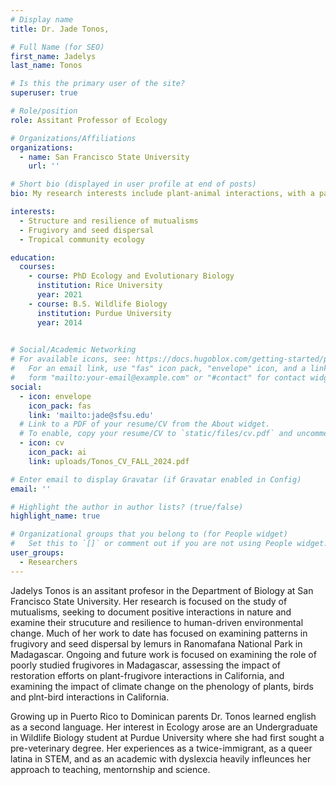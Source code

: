 ```yaml
---
# Display name
title: Dr. Jade Tonos, 

# Full Name (for SEO)
first_name: Jadelys
last_name: Tonos

# Is this the primary user of the site?
superuser: true

# Role/position
role: Assitant Professor of Ecology

# Organizations/Affiliations
organizations:
  - name: San Francisco State University
    url: ''

# Short bio (displayed in user profile at end of posts)
bio: My research interests include plant-animal interactions, with a particular focus on seed dispersal and frugivory.

interests:
  - Structure and resilience of mutualisms
  - Frugivory and seed dispersal 
  - Tropical community ecology

education:
  courses:
    - course: PhD Ecology and Evolutionary Biology
      institution: Rice University
      year: 2021
    - course: B.S. Wildlife Biology
      institution: Purdue University
      year: 2014
   

# Social/Academic Networking
# For available icons, see: https://docs.hugoblox.com/getting-started/page-builder/#icons
#   For an email link, use "fas" icon pack, "envelope" icon, and a link in the
#   form "mailto:your-email@example.com" or "#contact" for contact widget.
social:
  - icon: envelope
    icon_pack: fas
    link: 'mailto:jade@sfsu.edu'
  # Link to a PDF of your resume/CV from the About widget.
  # To enable, copy your resume/CV to `static/files/cv.pdf` and uncomment the lines below.
  - icon: cv
    icon_pack: ai
    link: uploads/Tonos_CV_FALL_2024.pdf

# Enter email to display Gravatar (if Gravatar enabled in Config)
email: ''

# Highlight the author in author lists? (true/false)
highlight_name: true

# Organizational groups that you belong to (for People widget)
#   Set this to `[]` or comment out if you are not using People widget.
user_groups:
  - Researchers
---
```


Jadelys Tonos is an assitant profesor in the Department of Biology at San Francisco State University. Her research is focused on the study of mutualisms, seeking to document positive interactions in nature and examine their strucuture and resilience to human-driven environmental change. Much of her work to date has focused on examining patterns in frugivory and seed dispersal by lemurs in Ranomafana National Park in Madagascar. Ongoing and future work is focused on examining the role of poorly studied frugivores in Madagascar, assessing the impact of restoration efforts on plant-frugivore interactions in California, and examining the impact of climate change on the phenology of plants, birds and plnt-bird interactions in California.  

Growing up in Puerto Rico to Dominican parents Dr. Tonos learned english as a second language. Her interest in Ecology arose are an Undergraduate in Wildlife Biology student at Purdue University where she had first sought a pre-veterinary degree. Her experiences as a twice-immigrant, as a queer latina in STEM, and as an academic with dyslexcia heavily infleunces her approach to teaching, mentornship and science. 
